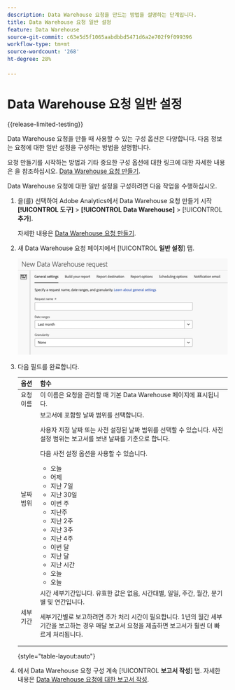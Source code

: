 ```yaml
---
description: Data Warehouse 요청을 만드는 방법을 설명하는 단계입니다.
title: Data Warehouse 요청 일반 설정
feature: Data Warehouse
source-git-commit: c63e5d5f1065aabdbbd5471d6a2e702f9f099396
workflow-type: tm+mt
source-wordcount: '268'
ht-degree: 28%

---
```


# Data Warehouse 요청 일반 설정

{{release-limited-testing}}

Data Warehouse 요청을 만들 때 사용할 수 있는 구성 옵션은 다양합니다. 다음 정보는 요청에 대한 일반 설정을 구성하는 방법을 설명합니다.

요청 만들기를 시작하는 방법과 기타 중요한 구성 옵션에 대한 링크에 대한 자세한 내용은 을 참조하십시오. [Data Warehouse 요청 만들기](/help/export/data-warehouse/create-request/t-dw-create-request.md).

Data Warehouse 요청에 대한 일반 설정을 구성하려면 다음 작업을 수행하십시오.

1. 을(를) 선택하여 Adobe Analytics에서 Data Warehouse 요청 만들기 시작 **[!UICONTROL 도구]** > **[!UICONTROL Data Warehouse]** > [!UICONTROL **추가**].

   자세한 내용은 [Data Warehouse 요청 만들기](/help/export/data-warehouse/create-request/t-dw-create-request.md).

1. 새 Data Warehouse 요청 페이지에서 [!UICONTROL **일반 설정**] 탭.

   ![보고서 대상 탭](assets/dw-general-settings.png)

1. 다음 필드를 완료합니다. 

   | 옵션 | 함수 |
   |---------|----------|
   | 요청 이름 | 이 이름은 요청을 관리할 때 기본 Data Warehouse 페이지에 표시됩니다. |
   | 날짜 범위 | 보고서에 포함할 날짜 범위를 선택합니다. <p>사용자 지정 날짜 또는 사전 설정된 날짜 범위를 선택할 수 있습니다. 사전 설정 범위는 보고서를 보낸 날짜를 기준으로 합니다.</p><p>다음 사전 설정 옵션을 사용할 수 있습니다.</p><ul><li>오늘</li><li>어제</li><li>지난 7일</li><li>지난 30일</li><li>이번 주</li><li>지난주</li><li>지난 2주</li><li>지난 3주</li><li>지난 4주</li><li>이번 달</li><li>지난 달</li><li>지난 시간</li><li>오늘</li><li>오늘</li></ul> |
   | 세부 기간 | <!--what does this setting do? It's not the schedule/frequency... --> 시간 세부기간입니다. 유효한 값은 없음, 시간대별, 일일, 주간, 월간, 분기별 및 연간입니다.<p>세부기간별로 보고하려면 추가 처리 시간이 필요합니다. 1년의 월간 세부기간을 보고하는 경우 매달 보고서 요청을 제출하면 보고서가 훨씬 더 빠르게 처리됩니다.</p> |

   {style="table-layout:auto"}

1. 에서 Data Warehouse 요청 구성 계속 [!UICONTROL **보고서 작성**] 탭. 자세한 내용은 [Data Warehouse 요청에 대한 보고서 작성](/help/export/data-warehouse/create-request/dw-request-build-report.md).